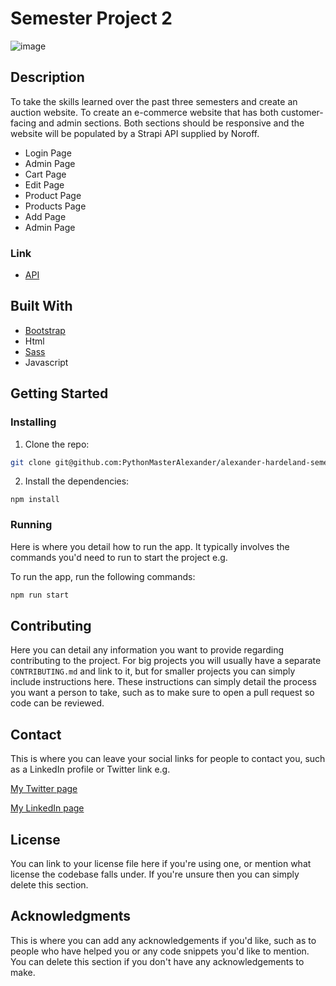 # Semester Project 2

![image](https://user-images.githubusercontent.com/52622303/164316813-4b12d99f-aeb7-4069-85cf-e72b3a50ac99.png)

## Description

To take the skills learned over the past three semesters and create an auction website. To create an e-commerce website that has both customer-facing and admin sections.
Both sections should be responsive and the website will be populated by a Strapi API supplied by Noroff.

- Login Page
- Admin Page
- Cart Page
- Edit Page
- Product Page
- Products Page
- Add Page
- Admin Page

### Link
- [API](https://docs.noroff.dev/docs/v1)

## Built With

- [Bootstrap](https://getbootstrap.com)
- Html
- [Sass](https://sass-lang.com/)
- Javascript

## Getting Started

### Installing

1. Clone the repo:

```bash
git clone git@github.com:PythonMasterAlexander/alexander-hardeland-semester-project-2.git
```

2. Install the dependencies:

```
npm install
```

### Running

Here is where you detail how to run the app. It typically involves the commands you'd need to run to start the project e.g.

To run the app, run the following commands:

```bash
npm run start
```

## Contributing

Here you can detail any information you want to provide regarding contributing to the project. For big projects you will usually have a separate `CONTRIBUTING.md` and link to it, but for smaller projects you can simply include instructions here. These instructions can simply detail the process you want a person to take, such as to make sure to open a pull request so code can be reviewed.

## Contact

This is where you can leave your social links for people to contact you, such as a LinkedIn profile or Twitter link e.g.

[My Twitter page](www.twitter.com)

[My LinkedIn page](www.linkedin.com)

## License

You can link to your license file here if you're using one, or mention what license the codebase falls under. If you're unsure then you can simply delete this section.

## Acknowledgments

This is where you can add any acknowledgements if you'd like, such as to people who have helped you or any code snippets you'd like to mention. You can delete this section if you don't have any acknowledgements to make.
